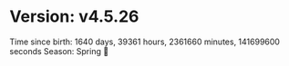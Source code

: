 # Version: v4.5.26
Time since birth: 1640 days, 39361 hours, 2361660 minutes, 141699600 seconds
Season: Spring 🌸
